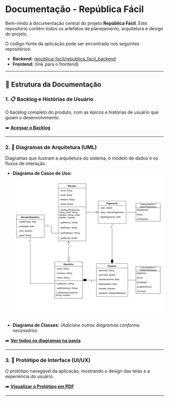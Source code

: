 # Documentação - República Fácil

Bem-vindo à documentação central do projeto **República Fácil**. Este repositório contém todos os artefatos de planejamento, arquitetura e design do projeto.

O código-fonte da aplicação pode ser encontrado nos seguintes repositórios:
- **Backend:** [republica-facil/republica_facil_backend](https://github.com/Republica-Facil/republica_facil_backend)
- **Frontend:** (link para o frontend)

---

## 📂 Estrutura da Documentação

### 1. 📋 Backlog e Histórias de Usuário

O backlog completo do produto, com as épicos e histórias de usuário que guiam o desenvolvimento.

➡️ **[Acessar o Backlog](./backlog/BACKLOG.md)**

---

### 2. 📐 Diagramas de Arquitetura (UML)

Diagramas que ilustram a arquitetura do sistema, o modelo de dados e os fluxos de interação.

- **Diagrama de Casos de Uso:**
  ![Texto descritivo do diagrama](./diagramas/UML.png)

- **Diagrama de Classes:**
  *(Adicione outros diagramas conforme necessário)*

➡️ **[Ver todos os diagramas na pasta](./diagramas/)**

---

### 3. 🎨 Protótipo de Interface (UI/UX)

O protótipo navegável da aplicação, mostrando o design das telas e a experiência do usuário.

➡️ **[Visualizar o Protótipo em PDF](./prototipos/Protótipo-republica-facil.pdf)**

---